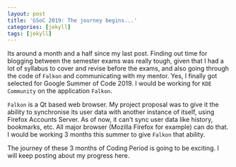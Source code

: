 ```yaml
---
layout: post
title: 'GSoC 2019: The journey begins...'
categories: [jekyll]
tags: [jekyll]
---
```

Its around a month and a half since my last post. Finding out time for blogging between the semester exams was really tough, given that I had a lot of syllabus to cover and revise before the exams, and also going through the code of `Falkon` and communicating with my mentor. Yes, I finally got selected for Google Summer of Code 2019. I would be working for `KDE Community` on the application `Falkon`.

`Falkon` is a Qt based web browser. My project proposal was to give it the ability to synchronise its user data with another instance of itself, using Firefox Accounts Server. As of now, it can't sync user data like history, bookmarks, etc. All major browser (Mozilla Firefox for example) can do that. I would be working 3 months this summer to give `Falkon` that ability.

The journey of these 3 months of Coding Period is going to be exciting. I will keep posting about my progress here.